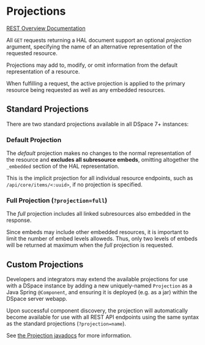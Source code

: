 # Projections
[REST Overview Documentation](README.md)

All `GET` requests returning a HAL document support an optional *projection* argument, specifying the name
of an alternative representation of the requested resource.

Projections may add to, modify, or omit information from the default representation of a resource.

When fulfilling a request, the active projection is applied to the primary resource being requested
as well as any embedded resources.

## Standard Projections

There are two standard projections available in all DSpace 7+ instances:

### Default Projection

The _default_ projection makes no changes to the normal representation of the resource and **excludes all
subresource embeds**, omitting altogether the `_embedded` section of the HAL representation.

This is the implicit projection for all individual resource endpoints, such as `/api/core/items/<:uuid>`,
if no projection is specified.

### Full Projection (`?projection=full`)

The _full_ projection includes all linked subresources also embedded in the response.

Since embeds may include other embedded resources, it is important to limit the number of embed levels
alloweds. Thus, only two levels of embeds will be returned at maximum when the _full_ projection is requested.

## Custom Projections

Developers and integrators may extend the available projections for use with a DSpace instance by adding
a new uniquely-named `Projection` as a Java Spring `@Component`, and ensuring it is deployed (e.g. as a jar)
within the DSpace server webapp.

Upon successful component discovery, the projection will automatically become available for use with all
REST API endpoints using the same syntax as the standard projections (`?projection=name`).

See [the Projection javadocs](https://github.com/DSpace/DSpace/blob/master/dspace-server-webapp/src/main/java/org/dspace/app/rest/projection/Projection.java)
for more information.

